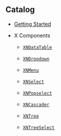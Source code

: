 ﻿## Catalog

- [Getting Started](./GettingStarted.md)

- X Components

  - [`XNDataTable`](./Component_DataTable.md)

  - [`XNDropdown`](./Component_Dropdown.md)

  - [`XNMenu`](./Component_Menu.md)

  - [`XNSelect`](./Component_Select.md)

  - [`XNPopselect`](./Component_Popselect.md)

  - [`XNCascader`](./Component_Cascader.md)

  - [`XNTree`](./Component_Tree.md)

  - [`XNTreeSelect`](./Component_TreeSelect.md)
